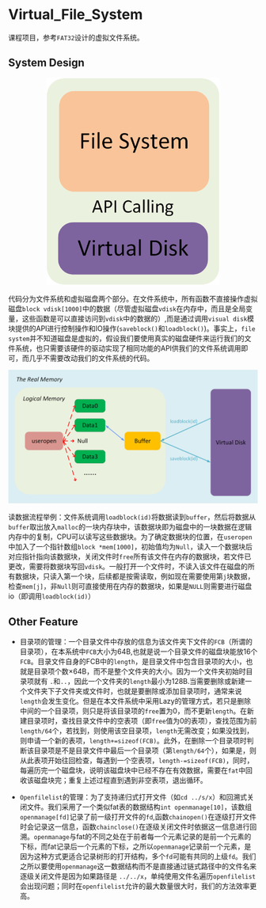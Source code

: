 # Virtual_File_System

课程项目，参考`FAT32`设计的虚拟文件系统。

## System Design

<p align="center">
	<img src="resource/arch.png" width="350">
</p>

代码分为文件系统和虚拟磁盘两个部分。在文件系统中，所有函数不直接操作虚拟磁盘`block vdisk[1000]`中的数据（尽管虚拟磁盘`vdisk`在内存中，而且是全局变量，这些函数是可以直接访问到`vdisk`中的数据的）,而是通过调用`visual disk`模块提供的API进行控制操作和IO操作(`saveblock()`和`loadblock()`)。事实上，`file system`并不知道磁盘是虚拟的，假设我们要使用真实的磁盘硬件来运行我们的文件系统，也只需要该硬件的驱动实现了相同功能的API供我们的文件系统调用即可，而几乎不需要改动我们的文件系统的代码。

<p align="center">
	<img src="resource/model.png" width="550">
</p>

读数据流程举例：文件系统调用`loadblock(id)`将数据读到`buffer`，然后将数据从`buffer`取出放入`malloc`的一块内存块中，该数据块即为磁盘中的一块数据在逻辑内存中的复制，CPU可以读写这些数据块。为了确定数据块的位置，在`useropen`中加入了一个指针数组`block *mem[1000]`，初始值均为`Null`，读入一个数据块后对应指针指向该数据块，关闭文件时`free`所有该文件在内存的数据块，若文件已更改，需要将数据块写回`vdisk`。一般打开一个文件时，不读入该文件在磁盘的所有数据块，只读入第一个块，后续都是按需读取，例如现在需要使用第`j`块数据，检查`mem[j]`，非`Null`则可直接使用在内存的数据块，如果是`NULL`则需要进行磁盘io（即调用`loadblock(id)`）

## Other Feature

+ 目录项的管理：一个目录文件中存放的信息为该文件夹下文件的`FCB`（所谓的目录项），在本系统中`FCB`大小为64B,也就是说一个目录文件的磁盘块能放16个`FCB`。目录文件自身的FCB中的`length`，是目录文件中包含目录项的大小，也就是目录项个数×64B，而不是整个文件夹的大小。因为一个文件夹初始时目录项就有 `.`和`..`，因此一个文件夹的`length`最小为128B.当需要删除或新建一个文件夹下子文件夹或文件时，也就是要删除或添加目录项时，通常来说`length`会发生变化。但是在本文件系统中采用Lazy的管理方式，若只是删除中间的一个目录项，则只是将该目录项的`free`置为0，而不更新`length`。在新建目录项时，查找目录文件中的空表项（即`free`值为0的表项），查找范围为前`length/64`个，若找到，则使用该空目录项，`length`无需改变；如果没找到，则申请一个新的表项，`length+=sizeof(FCB)`。此外，在删除一个目录项时判断该目录项是不是目录文件中最后一个目录项（第`length/64`个），如果是，则从此表项开始往回检查，每遇到一个空表项，`length-=sizeof(FCB)`，同时，每遍历完一个磁盘块，说明该磁盘块中已经不存在有效数据，需要在`fat`中回收该磁盘块完；重复上述过程直到遇到非空表项，退出循环。

+ `Openfilelist`的管理：为了支持递归式打开文件（如`cd ../s/x`）和回溯式关闭文件。我们采用了一个类似fat表的数据结构`int openmanage[10]`，该数组`openmanage[fd]`记录了前一级打开文件的`fd`,函数`chainopen()`在逐级打开文件时会记录这一信息，函数`chainclose()`在逐级关闭文件时依据这一信息进行回溯。`openmanage`与fat的不同之处在于前者每一个元素记录的是前一个元素的下标，而fat记录后一个元素的下标，之所以`openmanage`记录前一个元素，是因为这种方式更适合记录树形的打开结构，多个`fd`可能有共同的上级`fd`。我们之所以要使用`openmanage`这一数据结构而不是直接通过链式路径中的文件名来逐级关闭文件是因为如果路径是 `../../x`，单纯使用文件名遍历`openfilelist`会出现问题；同时在`openfilelist`允许的最大数量很大时，我们的方法效率更高。
